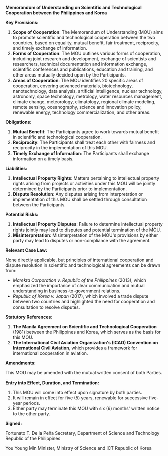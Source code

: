**Memorandum of Understanding on Scientific and Technological Cooperation between the Philippines and Korea**

**Key Provisions:**

1. **Scope of Cooperation**: The Memorandum of Understanding (MOU) aims to promote scientific and technological cooperation between the two countries, based on equality, mutual benefit, fair treatment, reciprocity, and timely exchange of information.
2. **Forms of Cooperation**: The MOU outlines various forms of cooperation, including joint research and development, exchange of scientists and researchers, technical documentation and information exchange, scientific conferences and publications, education and training, and other areas mutually decided upon by the Participants.
3. **Areas of Cooperation**: The MOU identifies 20 specific areas of cooperation, covering advanced materials, biotechnology, nanotechnology, data analysis, artificial intelligence, nuclear technology, astronomy, space technology, metrology, water resources management, climate change, meteorology, climatology, regional climate modeling, remote sensing, oceanography, science and innovation policy, renewable energy, technology commercialization, and other areas.

**Obligations:**

1. **Mutual Benefit**: The Participants agree to work towards mutual benefit in scientific and technological cooperation.
2. **Reciprocity**: The Participants shall treat each other with fairness and reciprocity in the implementation of this MOU.
3. **Timely Exchange of Information**: The Participants shall exchange information on a timely basis.

**Liabilities:**

1. **Intellectual Property Rights**: Matters pertaining to intellectual property rights arising from projects or activities under this MOU will be jointly determined by the Participants prior to implementation.
2. **Dispute Resolution**: Any disputes arising from interpretation or implementation of this MOU shall be settled through consultation between the Participants.

**Potential Risks:**

1. **Intellectual Property Disputes**: Failure to determine intellectual property rights jointly may lead to disputes and potential termination of the MOU.
2. **Misinterpretation**: Misinterpretation of the MOU's provisions by either party may lead to disputes or non-compliance with the agreement.

**Relevant Case Law:**

None directly applicable, but principles of international cooperation and dispute resolution in scientific and technological agreements can be drawn from:

* _Marekta Corporation v. Republic of the Philippines_ (2013), which emphasized the importance of clear communication and mutual understanding in business-to-government relations.
* _Republic of Korea v. Japan_ (2017), which involved a trade dispute between two countries and highlighted the need for cooperation and consultation to resolve disputes.

**Statutory References:**

1. **The Manila Agreement on Scientific and Technological Cooperation** (1981) between the Philippines and Korea, which serves as the basis for this MOU.
2. **The International Civil Aviation Organization's (ICAO) Convention on International Civil Aviation**, which provides a framework for international cooperation in aviation.

**Amendments:**

This MOU may be amended with the mutual written consent of both Parties.

**Entry into Effect, Duration, and Termination:**

1. This MOU will come into effect upon signature by both parties.
2. It will remain in effect for five (5) years, renewable for successive five-year periods.
3. Either party may terminate this MOU with six (6) months' written notice to the other party.

**Signed:**

Fortunato T. De la Peña
Secretary, Department of Science and Technology
Republic of the Philippines

You Young Min
Minister, Ministry of Science and ICT
Republic of Korea